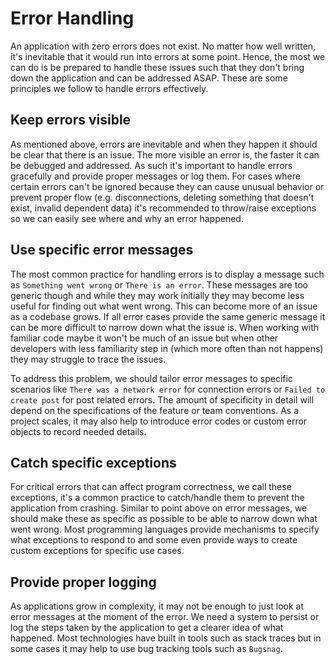 # Error Handling

An application with zero errors does not exist. No matter how well written, it's inevitable that it would run into errors at some point. Hence, the most we can do is be prepared to handle these issues such that they don't bring down the application and can be addressed ASAP. These are some principles we follow to handle errors effectively.

## Keep errors visible

As mentioned above, errors are inevitable and when they happen it should be clear that there is an issue. The more visible an error is, the faster it can be debugged and addressed. As such it's important to handle errors gracefully and provide proper messages or log them. For cases where certain errors can't be ignored because they can cause unusual behavior or prevent proper flow (e.g. disconnections, deleting something that doesn't exist, invalid dependent data) it's recommended to throw/raise exceptions so we can easily see where and why an error happened.

## Use specific error messages

The most common practice for handling errors is to display a message such as `Something went wrong` or `There is an error`. These messages are too generic though and while they may work initially they may become less useful for finding out what went wrong. This can become more of an issue as a codebase grows. If all error cases provide the same generic message it can be more difficult to narrow down what the issue is. When working with familiar code maybe it won't be much of an issue but when other developers with less familiarity step in (which more often than not happens) they may struggle to trace the issues.

To address this problem, we should tailor error messages to specific scenarios like `There was a network error` for connection errors or `Failed to create post` for post related errors. The amount of specificity in detail will depend on the specifications of the feature or team conventions. As a project scales, it may also help to introduce error codes or custom error objects to record needed details.

## Catch specific exceptions

For critical errors that can affect program correctness, we call these exceptions, it's a common practice to catch/handle them to prevent the application from crashing. Similar to point above on error messages, we should make these as specific as possible to be able to narrow down what went wrong. Most programming languages provide mechanisms to specify what exceptions to respond to and some even provide ways to create custom exceptions for specific use cases.

## Provide proper logging

As applications grow in complexity, it may not be enough to just look at error messages at the moment of the error. We need a system to persist or log the steps taken by the application to get a clearer idea of what happened. Most technologies have built in tools such as stack traces but in some cases it may help to use bug tracking tools such as `Bugsnag`.
